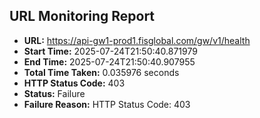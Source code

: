 ## URL Monitoring Report

- **URL:** https://api-gw1-prod1.fisglobal.com/gw/v1/health
- **Start Time:** 2025-07-24T21:50:40.871979
- **End Time:** 2025-07-24T21:50:40.907955
- **Total Time Taken:** 0.035976 seconds
- **HTTP Status Code:** 403
- **Status:** Failure
- **Failure Reason:** HTTP Status Code: 403
